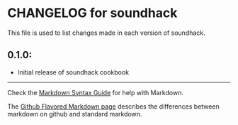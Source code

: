 # CHANGELOG for soundhack

This file is used to list changes made in each version of soundhack.

## 0.1.0:

* Initial release of soundhack cookbook

- - - 
Check the [Markdown Syntax Guide](http://daringfireball.net/projects/markdown/syntax) for help with Markdown.

The [Github Flavored Markdown page](http://github.github.com/github-flavored-markdown/) describes the differences between markdown on github and standard markdown.
